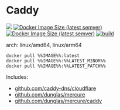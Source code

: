 # Caddy
![](https://img.shields.io/badge/-%%CADDY_VERSION%%-informational)
[![Docker Image Size (latest semver)](https://img.shields.io/docker/image-size/%%IMAGE%%)](https://hub.docker.com/r/%%IMAGE%%)
[![Docker Image Size (latest semver)](https://img.shields.io/docker/pulls/%%IMAGE%%)](https://hub.docker.com/r/%%IMAGE%%)
[![build](https://github.com/akeylimepie/docker-caddy/actions/workflows/build.yml/badge.svg?event=push)](https://github.com/akeylimepie/docker-caddy/actions/workflows/build.yml)

arch: linux/amd64, linux/arm64

```
docker pull %%IMAGE%%:latest
docker pull %%IMAGE%%:%%LATEST_MINOR%%
docker pull %%IMAGE%%:%%LATEST_PATCH%%
```

Includes:
* [github.com/caddy-dns/cloudflare](https://github.com/caddy-dns/cloudflare)
* [github.com/dunglas/mercure](https://github.com/dunglas/mercure)
* [github.com/dunglas/mercure/caddy](https://github.com/dunglas/mercure/caddy)
